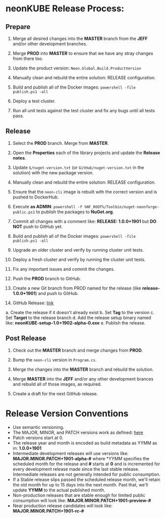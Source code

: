 # neonKUBE Release Process:

## Prepare

1. Merge all desired changes into the **MASTER** branch from the **JEFF** and/or other development branches.

2. Merge **PROD** into **MASTER** to ensure that we have any stray changes from there too.

3. Update the product version: `Neon.Global.Build.ProductVersion`

4. Manually clean and rebuild the entire solution: RELEASE configuration.

5. Build and publish all of the Docker images: `powershell -file publish.ps1 -all`

6. Deploy a test cluster.

7. Run all unit tests against the test cluster and fix any bugs until all tests pass.

## Release 

1. Select the **PROD** branch.  Merge from **MASTER**.

2. Open the **Properties** each of the library projects and update the **Release notes**.

3. Update `$/nuget-version.txt` (or `GitHub/nuget-version.txt` in the solution) with the 
   new package version.

4. Manually clean and rebuild the entire solution: RELEASE configuration.

5. Ensure that the `neon-cli` image is rebuilt with the correct version and is pushed to DockerHub.

6. Execute **as ADMIN**: `powershell -f %NF_ROOT%/Toolbin/nuget-neonforge-public.ps1` to publish the packages to **NuGet.org**.

7. Commit all changes with a comment like: **RELEASE: 1.0.0+1901** but **DO NOT** push to GitHub yet.

8. Build and publish all of the Docker images: `powershell -file publish.ps1 -all`

9. Upgrade an older cluster and verify by running cluster unit tests.

10. Deploy a fresh cluster and verify by running the cluster unit tests.

11. Fix any important issues and commit the changes.

12. Push the **PROD** branch to GitHub.

13. Create a new Git branch from PROD named for the release (like **release-1.0.0+1901**) and push to GitHub.

14. GitHub Release: [link](https://help.github.com/articles/creating-releases/)

  a. Create the release if it doesn't already exist
  b. Set **Tag** to the version
  c. Set **Target** to the release branch
  d. Add the release setup binary named like: **neonKUBE-setup-1.0+1902-alpha-0.exe**
  e. Publish the release.

## Post Release

1. Check out the **MASTER** branch and merge changes from **PROD**.

2. Bump the `neon-cli` version in `Program.cs`.

3. Merge the changes into the **MASTER** branch and rebuild the solution.

4. Merge **MASTER** into the **JEFF** and/or any other development brances and rebuild all of those images, as required.

5. Create a draft for the next GitHub release.

 # Release Version Conventions

* Use semantic versioning.
* The MAJOR, MINOR, and PATCH versions work as defined: [here](https://semver.org/)
* Patch versions start at 0.
* The release year and month is encoded as build metadata as YYMM as in: **1.0.0+1901**
* Intermediate development releases will use versions like: **MAJOR.MINOR.PATCH+1901-alpha-#** where **YYMM* specifies the scheduled month for the release and **#** starts at **0** and is incremented for every development release made since the last stable release.  Intermediate releases are not generally intended for public consumption.
* If a Stable release slips passed the scheduled release month, we'll retain the old month for up to 15 days into the next month.  Past that, we'll update **YYMM** to the actual published month.
* Non-production releases that are stable enough for limited public consumption will look like: **MAJOR.MINOR.PATCH+1901-preview-#**
* Near production release candidates will look like: **MAJOR.MINOR.PATCH+1901-rc-#**

